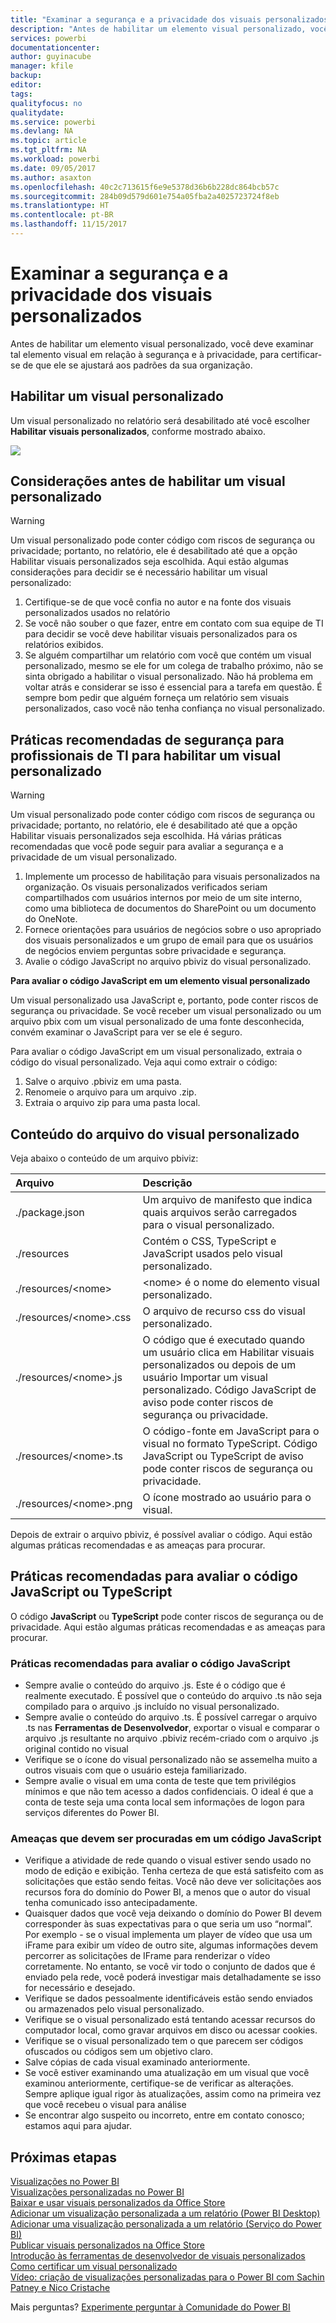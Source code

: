 ```yaml
---
title: "Examinar a segurança e a privacidade dos visuais personalizados"
description: "Antes de habilitar um elemento visual personalizado, você deve examinar tal elemento visual em relação à segurança e à privacidade, para certificar-se de que ele se ajustará aos padrões da sua organização."
services: powerbi
documentationcenter: 
author: guyinacube
manager: kfile
backup: 
editor: 
tags: 
qualityfocus: no
qualitydate: 
ms.service: powerbi
ms.devlang: NA
ms.topic: article
ms.tgt_pltfrm: NA
ms.workload: powerbi
ms.date: 09/05/2017
ms.author: asaxton
ms.openlocfilehash: 40c2c713615f6e9e5378d36b6b228dc864bcb57c
ms.sourcegitcommit: 284b09d579d601e754a05fba2a4025723724f8eb
ms.translationtype: HT
ms.contentlocale: pt-BR
ms.lasthandoff: 11/15/2017
---
```

# <a name="review-custom-visuals-for-security-and-privacy"></a>Examinar a segurança e a privacidade dos visuais personalizados
Antes de habilitar um elemento visual personalizado, você deve examinar tal elemento visual em relação à segurança e à privacidade, para certificar-se de que ele se ajustará aos padrões da sua organização.

## <a name="enable-a-custom-visual"></a>Habilitar um visual personalizado
<a name="enable"></a>Um visual personalizado no relatório será desabilitado até você escolher **Habilitar visuais personalizados**, conforme mostrado abaixo.  

![](media/service-custom-visuals-review-for-security-and-privacy/emptyvisual.png)

## <a name="considerations-before-you-enable-a-custom-visual"></a>Considerações antes de habilitar um visual personalizado
<a name="considerations"></a>

> [!WARNING]
> Um visual personalizado pode conter código com riscos de segurança ou privacidade; portanto, no relatório, ele é desabilitado até que a opção Habilitar visuais personalizados seja escolhida. Aqui estão algumas considerações para decidir se é necessário habilitar um visual personalizado:
> 
> 

1. Certifique-se de que você confia no autor e na fonte dos visuais personalizados usados no relatório
2. Se você não souber o que fazer, entre em contato com sua equipe de TI para decidir se você deve habilitar visuais personalizados para os relatórios exibidos.
3. Se alguém compartilhar um relatório com você que contém um visual personalizado, mesmo se ele for um colega de trabalho próximo, não se sinta obrigado a habilitar o visual personalizado. Não há problema em voltar atrás e considerar se isso é essencial para a tarefa em questão. É sempre bom pedir que alguém forneça um relatório sem visuais personalizados, caso você não tenha confiança no visual personalizado.

## <a name="security-best-practices-for-it-professionals-to-enable-a-custom-visual"></a>Práticas recomendadas de segurança para profissionais de TI para habilitar um visual personalizado
<a name="security"></a>

> [!WARNING]
> Um visual personalizado pode conter código com riscos de segurança ou privacidade; portanto, no relatório, ele é desabilitado até que a opção Habilitar visuais personalizados seja escolhida. Há várias práticas recomendadas que você pode seguir para avaliar a segurança e a privacidade de um visual personalizado.
> 
> 

1. Implemente um processo de habilitação para visuais personalizados na organização. Os visuais personalizados verificados seriam compartilhados com usuários internos por meio de um site interno, como uma biblioteca de documentos do SharePoint ou um documento do OneNote.
2. Fornece orientações para usuários de negócios sobre o uso apropriado dos visuais personalizados e um grupo de email para que os usuários de negócios enviem perguntas sobre privacidade e segurança.
3. Avalie o código JavaScript no arquivo pbiviz do visual personalizado.

**Para avaliar o código JavaScript em um elemento visual personalizado**

Um visual personalizado usa JavaScript e, portanto, pode conter riscos de segurança ou privacidade. Se você receber um visual personalizado ou um arquivo pbix com um visual personalizado de uma fonte desconhecida, convém examinar o JavaScript para ver se ele é seguro.

Para avaliar o código JavaScript em um visual personalizado, extraia o código do visual personalizado. Veja aqui como extrair o código:  

1. Salve o arquivo .pbiviz em uma pasta.
2. Renomeie o arquivo para um arquivo .zip.
3. Extraia o arquivo zip para uma pasta local.

## <a name="custom-visual-file-contents"></a>Conteúdo do arquivo do visual personalizado
Veja abaixo o conteúdo de um arquivo pbiviz:

| **Arquivo** | **Descrição** |
|:--- |:--- |
| ./package.json |Um arquivo de manifesto que indica quais arquivos serão carregados para o visual personalizado. |
| ./resources |Contém o CSS, TypeScript e JavaScript usados pelo visual personalizado. |
| ./resources/&lt;nome&gt; |&lt;nome&gt; é o nome do elemento visual personalizado. |
| ./resources/&lt;nome&gt;.css |O arquivo de recurso css do visual personalizado. |
| ./resources/&lt;nome&gt;.js |O código que é executado quando um usuário clica em Habilitar visuais personalizados ou depois de um usuário Importar um visual personalizado. Código JavaScript de aviso pode conter riscos de segurança ou privacidade. |
| ./resources/&lt;nome&gt;.ts |O código-fonte em JavaScript para o visual no formato TypeScript. Código JavaScript ou TypeScript de aviso pode conter riscos de segurança ou privacidade. |
| ./resources/&lt;nome&gt;.png |O ícone mostrado ao usuário para o visual. |

Depois de extrair o arquivo pbiviz, é possível avaliar o código. Aqui estão algumas práticas recomendadas e as ameaças para procurar.

## <a name="best-practices-to-evaluate-the-javascript-or-typescript-code"></a>Práticas recomendadas para avaliar o código JavaScript ou TypeScript
O código **JavaScript** ou **TypeScript** pode conter riscos de segurança ou de privacidade. Aqui estão algumas práticas recomendadas e as ameaças para procurar.

### <a name="best-practices-to-evaluate-javascript-code"></a>Práticas recomendadas para avaliar o código JavaScript
* Sempre avalie o conteúdo do arquivo .js. Este é o código que é realmente executado. É possível que o conteúdo do arquivo .ts não seja compilado para o arquivo .js incluído no visual personalizado.
* Sempre avalie o conteúdo do arquivo .ts. É possível carregar o arquivo .ts nas **Ferramentas de Desenvolvedor**, exportar o visual e comparar o arquivo .js resultante no arquivo .pbiviz recém-criado com o arquivo .js original contido no visual
* Verifique se o ícone do visual personalizado não se assemelha muito a outros visuais com que o usuário esteja familiarizado.
* Sempre avalie o visual em uma conta de teste que tem privilégios mínimos e que não tem acesso a dados confidenciais. O ideal é que a conta de teste seja uma conta local sem informações de logon para serviços diferentes do Power BI.

### <a name="threats-to-look-for-in-javascript-code"></a>Ameaças que devem ser procuradas em um código JavaScript
* Verifique a atividade de rede quando o visual estiver sendo usado no modo de edição e exibição. Tenha certeza de que está satisfeito com as solicitações que estão sendo feitas. Você não deve ver solicitações aos recursos fora do domínio do Power BI, a menos que o autor do visual tenha comunicado isso antecipadamente.
* Quaisquer dados que você veja deixando o domínio do Power BI devem corresponder às suas expectativas para o que seria um uso “normal”. Por exemplo - se o visual implementa um player de vídeo que usa um iFrame para exibir um vídeo de outro site, algumas informações devem percorrer as solicitações de IFrame para renderizar o vídeo corretamente. No entanto, se você vir todo o conjunto de dados que é enviado pela rede, você poderá investigar mais detalhadamente se isso for necessário e desejado.
* Verifique se dados pessoalmente identificáveis estão sendo enviados ou armazenados pelo visual personalizado.
* Verifique se o visual personalizado está tentando acessar recursos do computador local, como gravar arquivos em disco ou acessar cookies.
* Verifique se o visual personalizado tem o que parecem ser códigos ofuscados ou códigos sem um objetivo claro.
* Salve cópias de cada visual examinado anteriormente.
* Se você estiver examinando uma atualização em um visual que você examinou anteriormente, certifique-se de verificar as alterações. Sempre aplique igual rigor às atualizações, assim como na primeira vez que você recebeu o visual para análise
* Se encontrar algo suspeito ou incorreto, entre em contato conosco; estamos aqui para ajudar.

## <a name="next-steps"></a>Próximas etapas
[Visualizações no Power BI](power-bi-report-visualizations.md)  
[Visualizações personalizadas no Power BI](power-bi-custom-visuals.md)  
[Baixar e usar visuais personalizados da Office Store](service-custom-visuals-office-store.md)  
[Adicionar um visualização personalizada a um relatório (Power BI Desktop)](power-bi-custom-visuals-use.md)  
[Adicionar uma visualização personalizada a um relatório (Serviço do Power BI)](power-bi-report-add-custom-visual.md)  
[Publicar visuais personalizados na Office Store](developer/office-store.md)  
[Introdução às ferramentas de desenvolvedor de visuais personalizados](service-custom-visuals-getting-started-with-developer-tools.md)  
[Como certificar um visual personalizado](power-bi-custom-visuals-certified.md)    
[Vídeo: criação de visualizações personalizadas para o Power BI com Sachin Patney e Nico Cristache](https://www.youtube.com/watch?v=kULc2VbwjCc)  

Mais perguntas? [Experimente perguntar à Comunidade do Power BI](http://community.powerbi.com/)

